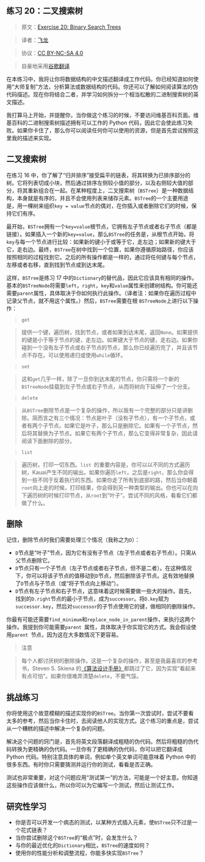 ## 练习 20：二叉搜索树

> 原文：[Exercise 20: Binary Search Trees](https://learncodethehardway.org/more-python-book/ex20.html)

> 译者：[飞龙](https://github.com/wizardforcel)

> 协议：[CC BY-NC-SA 4.0](http://creativecommons.org/licenses/by-nc-sa/4.0/)

> 自豪地采用[谷歌翻译](https://translate.google.cn/)

在本练习中，我将让你将数据结构的中文描述翻译成工作代码。你已经知道如何使用“大师复制”方法，分析算法或数据结构的代码。你还可以了解如何阅读算法的伪代码描述。现在你将结合二者，并学习如何拆分一个相当松散的二进制搜索树的英文描述。

我打算马上开始，并提醒你，当你做这个练习的时候，不要访问维基百科页面。维基百科的二进制搜索树描述拥有可以工作的 Python 代码，因此它会使此练习失败。如果你卡住了，那么你可以阅读任何你可以使用的资源，但是首先尝试按照这里我的描述来实现。

## 二叉搜索树

在练习 16 中，你了解了“归并排序”接受扁平的链表，将其转换为已排序部分的树。它将列表切成小块，然后通过排序左侧较小值的部分，以及右侧较大值的部分，将其重新组合在一起。在某种程度上，二叉搜索树（`BSTree`）是一种数据结构，本身就是有序的，并且不会使用列表来储存元素。`BSTree`的一个主要用途是，用一棵树来组织`key = value`节点的偶对，在你插入或者删除它们的时候，保持它们有序。

最开始，`BSTree`拥有一个`key=value`根节点，它拥有左子节点或者右子节点（都是链接）。如果插入一个新的`key=value`，那么`BSTree`的任务是，从根节点开始，将`key`与每一个节点进行比较：如果新的键小于或等于它，走左边；如果新的键大于它，走右边。最终，`BSTree`在树中找到一个位置，如果你遵循原始路径，你应该按照相同的过程找到它。之后的所有操作都是一样的，通过将任何键与每个节点，左移或者右移，直到找到节点或到达末尾。

这样，`BSTree`是练习 17 中的`Dictionary`的替代品，因此它应该具有相同的操作。基本的`BSTreeNode`将需要`left`，`right`，`key`和`value`属性来创建树结构。你可能还需要`parent`属性，具体取决于你如何执行此操作。（译者注：如果你在遍历过程中记录父节点，就不用这个属性。）然后，`BSTree`需要在根 `BSTreeNode`上进行以下操作：

> `get`

> 提供一个键，遍历树，找到节点，或者如果到达末尾，返回`None`。如果提供的键是小于等于节点的键，走左边。如果键大于节点的键，走右边。如果你碰到一个没有左子节点或右子节点的节点，那么你已经遍历完了，并且该节点不存在。可以使用递归或使用`while`循环。

> `set`

> 这和`get`几乎一样，除了一旦你到达末尾的节点，你只需将一个新的`BSTreeNode`挂载到左子节点或右子节点，从而将树向下延伸了一个分支。

> `delete`

> 从`BSTree`删除节点是一个复杂的操作，所以我有一个完整的部分只是讲删除。简而言之有三个情况：节点是叶子（没有子节点），有一个子节点，或者有两个子节点。如果它是叶子，那么只是删除它。如果有一个子节点，然后将其替换为子节点。如果它有两个子节点，那么它变得非常复杂，因此请阅读下面删除的部分。

> `list`

> 遍历树，打印一切东西。`list `的重要内容是，你可以以不同的方式遍历树，Kauai产生不同的输出。如果你遍历`left`，之后是`right`，那么你会得到一些不同于反着执行的东西。如果你走了所有到底部的路，然后当你朝着`root`向上走的时候，打印结果，你会得到另一种类型的输出。你也可以在向下遍历树的时候打印节点，从`root`到“叶子”。尝试不同的风格，看看它们都做了什么。

## 删除

记住，删除节点时我们需要处理三个情况（我称之为`D`）：

+   `D`节点是“叶子”节点，因为它有没有子节点（左子节点或者右子节点）。只需从父节点删除它。
+   `D`节点只有一个子节点（左子节点或者右子节点，但不是二者）。在这种情况下，你可以将该子节点的值移动到`D`节点，然后删除该子节点。这有效地替换了`D`节点与子节点（或“将子节点向上移动”）。
+   `D`节点有左子节点和右子节点，这意味着这时候需要做一些大的操作。首先，找到的`D.right`节点的最小子节点，成为`successor`。将`D.key`赋为`successor.key`，然后对`successor`的子节点使用它的键，做相同的删除操作。

你最有可能还需要`find_minimum`和`replace_node_in_parent`操作，来执行这两个操作。我提到你可能需要`parent `属性，具体取决于你实现它的方式。我会假设使用`parent `节点，因为这在大多数情况下更容易。

> 注意

> 每个人都讨厌树的删除操作。这是一个复杂的操作，甚至是我最喜欢的参考书，Steven S. Skiena 的[《算法设计手册》](http://amzn.to/2qIA3ai)都跳过了它，因为实现“看起来有点可怕”。如果你很难弄清楚`delete`，不要气馁。

## 挑战练习

你将使用这个故意模糊的描述实现你的`BSTree`。当你第一次尝试时，尝试不要看太多的参考，然后当你卡住时，去阅读他人的实现方式。这个练习的重点是，尝试从一个糟糕的描述中解决一个复杂的问题。

解决这个问题的窍门是，首先将英文段落翻译成粗糙的伪代码。然后将粗糙的伪代码转换为更精确的伪代码。一旦你有了更精确的伪代码，你可以把它翻译成 Python 代码。特别注意具体的单词，例如单个英文单词可能意味着 Python 中的很多东西。有时你只需要猜测并运行你的测试，看看是否正确。

测试也非常重要，对这个问题应用“测试第一”的方法，可能是一个好主意。你知道这些操作应该做什么，所以你可以为它编写一个测试，然后让测试工作。

## 研究性学习

+   你是否可以开发一个病态的测试，以某种方式插入元素，使`BSTree`只不过是一个花式链表？
+   当你尝试删除这个`BSTree`的“极点”时，会发生什么？
+   与你的最近优化的`Dictionary`相比，`BSTree`的速度如何？
+   使用你的性能分析和调整流程，你能多快实现`BSTree`？
